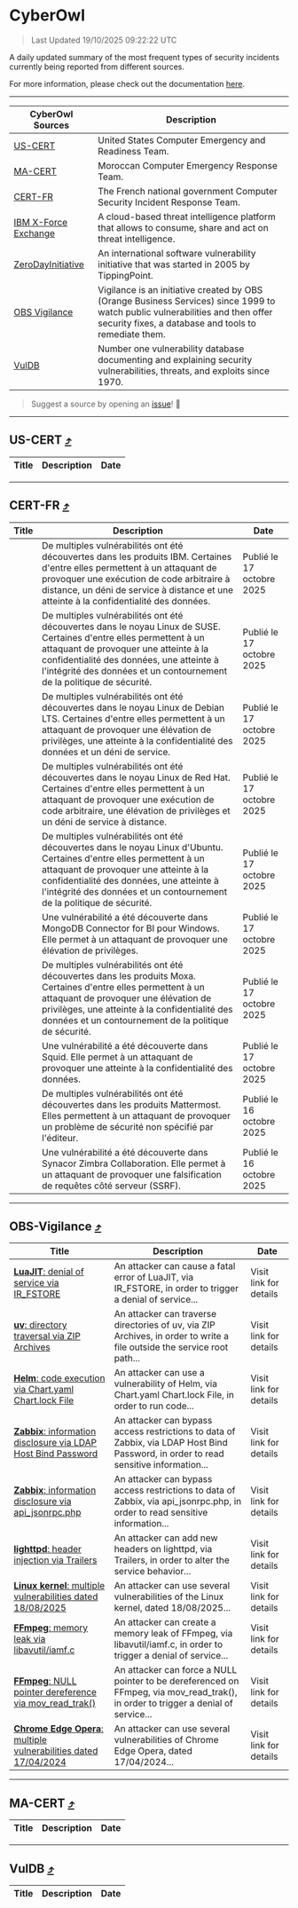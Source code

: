 
 <div id='top'></div>

# CyberOwl

 > Last Updated 19/10/2025 09:22:22 UTC
 
 A daily updated summary of the most frequent types of security incidents currently being reported from different sources.
 
 For more information, please check out the documentation [here](./docs/README.md).
 
 ---
 |CyberOwl Sources|Description|
 |---|---|
 |[US-CERT](#us-cert-arrow_heading_up)|United States Computer Emergency and Readiness Team.|
 |[MA-CERT](#ma-cert-arrow_heading_up)|Moroccan Computer Emergency Response Team.|
 |[CERT-FR](#cert-fr-arrow_heading_up)|The French national government Computer Security Incident Response Team.|
 |[IBM X-Force Exchange](#ibmcloud-arrow_heading_up)|A cloud-based threat intelligence platform that allows to consume, share and act on threat intelligence.|
 |[ZeroDayInitiative](#zerodayinitiative-arrow_heading_up)|An international software vulnerability initiative that was started in 2005 by TippingPoint.|
 |[OBS Vigilance](#obs-vigilance-arrow_heading_up)|Vigilance is an initiative created by OBS (Orange Business Services) since 1999 to watch public vulnerabilities and then offer security fixes, a database and tools to remediate them.|
 |[VulDB](#vuldb-arrow_heading_up)|Number one vulnerability database documenting and explaining security vulnerabilities, threats, and exploits since 1970.|
 
 > Suggest a source by opening an [issue](https://github.com/karimhabush/cyberowl/issues)! :raised_hands:
 ---

## US-CERT [:arrow_heading_up:](#cyberowl)

 |Title|Description|Date|
 |---|---|---|
 
 ---

## CERT-FR [:arrow_heading_up:](#cyberowl)

 |Title|Description|Date|
 |---|---|---|
 |[](https://www.cert.ssi.gouv.fr/avis/CERTFR-2025-AVI-0896/)|De multiples vulnérabilités ont été découvertes dans les produits IBM. Certaines d'entre elles permettent à un attaquant de provoquer une exécution de code arbitraire à distance, un déni de service à distance et une atteinte à la confidentialité des données.|Publié le 17 octobre 2025|
 |[](https://www.cert.ssi.gouv.fr/avis/CERTFR-2025-AVI-0895/)|De multiples vulnérabilités ont été découvertes dans le noyau Linux de SUSE. Certaines d'entre elles permettent à un attaquant de provoquer une atteinte à la confidentialité des données, une atteinte à l'intégrité des données et un contournement de la politique de sécurité.|Publié le 17 octobre 2025|
 |[](https://www.cert.ssi.gouv.fr/avis/CERTFR-2025-AVI-0894/)|De multiples vulnérabilités ont été découvertes dans le noyau Linux de Debian LTS. Certaines d'entre elles permettent à un attaquant de provoquer une élévation de privilèges, une atteinte à la confidentialité des données et un déni de service.|Publié le 17 octobre 2025|
 |[](https://www.cert.ssi.gouv.fr/avis/CERTFR-2025-AVI-0893/)|De multiples vulnérabilités ont été découvertes dans le noyau Linux de Red Hat. Certaines d'entre elles permettent à un attaquant de provoquer une exécution de code arbitraire, une élévation de privilèges et un déni de service à distance.|Publié le 17 octobre 2025|
 |[](https://www.cert.ssi.gouv.fr/avis/CERTFR-2025-AVI-0892/)|De multiples vulnérabilités ont été découvertes dans le noyau Linux d'Ubuntu. Certaines d'entre elles permettent à un attaquant de provoquer une atteinte à la confidentialité des données, une atteinte à l'intégrité des données et un contournement de la politique de sécurité.|Publié le 17 octobre 2025|
 |[](https://www.cert.ssi.gouv.fr/avis/CERTFR-2025-AVI-0891/)|Une vulnérabilité a été découverte dans MongoDB Connector for BI pour Windows. Elle permet à un attaquant de provoquer une élévation de privilèges.|Publié le 17 octobre 2025|
 |[](https://www.cert.ssi.gouv.fr/avis/CERTFR-2025-AVI-0890/)|De multiples vulnérabilités ont été découvertes dans les produits Moxa. Certaines d'entre elles permettent à un attaquant de provoquer une élévation de privilèges, une atteinte à la confidentialité des données et un contournement de la politique de sécurité.|Publié le 17 octobre 2025|
 |[](https://www.cert.ssi.gouv.fr/avis/CERTFR-2025-AVI-0889/)|Une vulnérabilité a été découverte dans Squid. Elle permet à un attaquant de provoquer une atteinte à la confidentialité des données.|Publié le 17 octobre 2025|
 |[](https://www.cert.ssi.gouv.fr/avis/CERTFR-2025-AVI-0888/)|De multiples vulnérabilités ont été découvertes dans les produits Mattermost. Elles permettent à un attaquant de provoquer un problème de sécurité non spécifié par l'éditeur.|Publié le 16 octobre 2025|
 |[](https://www.cert.ssi.gouv.fr/avis/CERTFR-2025-AVI-0887/)|Une vulnérabilité a été découverte dans Synacor Zimbra Collaboration. Elle permet à un attaquant de provoquer une falsification de requêtes côté serveur (SSRF).|Publié le 16 octobre 2025|
 
 ---

## OBS-Vigilance [:arrow_heading_up:](#cyberowl)

 |Title|Description|Date|
 |---|---|---|
 |[<a href="https://vigilance.fr/vulnerability/LuaJIT-denial-of-service-via-IR-FSTORE-48026" class="noirorange"><b>LuaJIT</b>: denial of service via IR_FSTORE</a>](https://vigilance.fr/vulnerability/LuaJIT-denial-of-service-via-IR-FSTORE-48026)|An attacker can cause a fatal error of LuaJIT, via IR_FSTORE, in order to trigger a denial of service...|Visit link for details|
 |[<a href="https://vigilance.fr/vulnerability/uv-directory-traversal-via-ZIP-Archives-48025" class="noirorange"><b>uv</b>: directory traversal via ZIP Archives</a>](https://vigilance.fr/vulnerability/uv-directory-traversal-via-ZIP-Archives-48025)|An attacker can traverse directories of uv, via ZIP Archives, in order to write a file outside the service root path...|Visit link for details|
 |[<a href="https://vigilance.fr/vulnerability/Helm-code-execution-via-Chart-yaml-Chart-lock-File-48024" class="noirorange"><b>Helm</b>: code execution via Chart.yaml Chart.lock File</a>](https://vigilance.fr/vulnerability/Helm-code-execution-via-Chart-yaml-Chart-lock-File-48024)|An attacker can use a vulnerability of Helm, via Chart.yaml Chart.lock File, in order to run code...|Visit link for details|
 |[<a href="https://vigilance.fr/vulnerability/Zabbix-information-disclosure-via-LDAP-Host-Bind-Password-48386" class="noirorange"><b>Zabbix</b>: information disclosure via LDAP Host Bind Password</a>](https://vigilance.fr/vulnerability/Zabbix-information-disclosure-via-LDAP-Host-Bind-Password-48386)|An attacker can bypass access restrictions to data of Zabbix, via LDAP Host Bind Password, in order to read sensitive information...|Visit link for details|
 |[<a href="https://vigilance.fr/vulnerability/Zabbix-information-disclosure-via-api-jsonrpc-php-48383" class="noirorange"><b>Zabbix</b>: information disclosure via api_jsonrpc.php</a>](https://vigilance.fr/vulnerability/Zabbix-information-disclosure-via-api-jsonrpc-php-48383)|An attacker can bypass access restrictions to data of Zabbix, via api_jsonrpc.php, in order to read sensitive information...|Visit link for details|
 |[<a href="https://vigilance.fr/vulnerability/lighttpd-header-injection-via-Trailers-48023" class="noirorange"><b>lighttpd</b>: header injection via Trailers</a>](https://vigilance.fr/vulnerability/lighttpd-header-injection-via-Trailers-48023)|An attacker can add new headers on lighttpd, via Trailers, in order to alter the service behavior...|Visit link for details|
 |[<a href="https://vigilance.fr/vulnerability/Linux-kernel-multiple-vulnerabilities-dated-18-08-2025-48022" class="noirorange"><b>Linux kernel</b>: multiple vulnerabilities dated 18/08/2025</a>](https://vigilance.fr/vulnerability/Linux-kernel-multiple-vulnerabilities-dated-18-08-2025-48022)|An attacker can use several vulnerabilities of the Linux kernel, dated 18/08/2025...|Visit link for details|
 |[<a href="https://vigilance.fr/vulnerability/FFmpeg-memory-leak-via-libavutil-iamf-c-48378" class="noirorange"><b>FFmpeg</b>: memory leak via libavutil/iamf.c</a>](https://vigilance.fr/vulnerability/FFmpeg-memory-leak-via-libavutil-iamf-c-48378)|An attacker can create a memory leak of FFmpeg, via libavutil/iamf.c, in order to trigger a denial of service...|Visit link for details|
 |[<a href="https://vigilance.fr/vulnerability/FFmpeg-NULL-pointer-dereference-via-mov-read-trak-48377" class="noirorange"><b>FFmpeg</b>: NULL pointer dereference via mov_read_trak()</a>](https://vigilance.fr/vulnerability/FFmpeg-NULL-pointer-dereference-via-mov-read-trak-48377)|An attacker can force a NULL pointer to be dereferenced on FFmpeg, via mov_read_trak(), in order to trigger a denial of service...|Visit link for details|
 |[<a href="https://vigilance.fr/vulnerability/Chrome-Edge-Opera-multiple-vulnerabilities-dated-17-04-2024-44087" class="noirorange"><b>Chrome  Edge  Opera</b>: multiple vulnerabilities dated 17/04/2024</a>](https://vigilance.fr/vulnerability/Chrome-Edge-Opera-multiple-vulnerabilities-dated-17-04-2024-44087)|An attacker can use several vulnerabilities of Chrome  Edge  Opera, dated 17/04/2024...|Visit link for details|
 
 ---

## MA-CERT [:arrow_heading_up:](#cyberowl)

 |Title|Description|Date|
 |---|---|---|
 
 ---

## VulDB [:arrow_heading_up:](#cyberowl)

 |Title|Description|Date|
 |---|---|---|
 